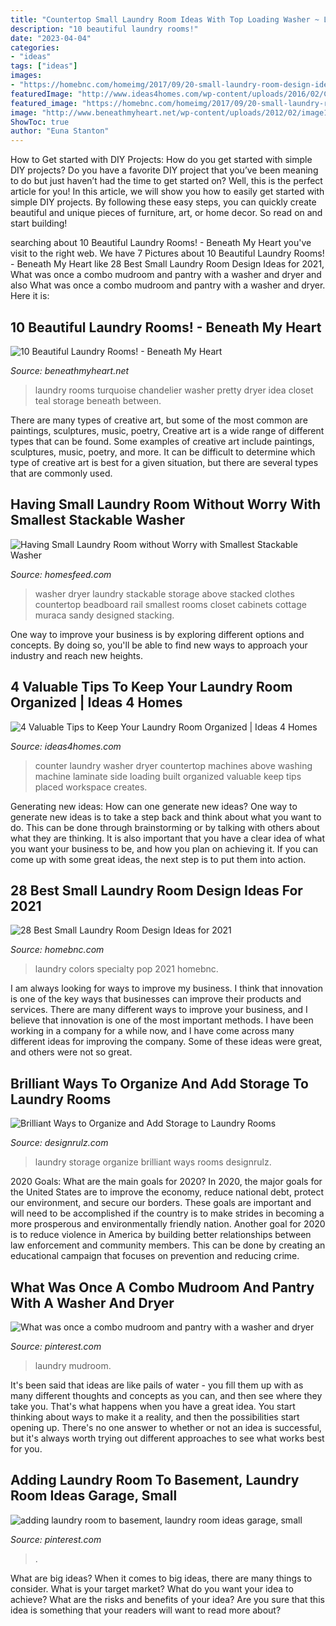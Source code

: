 ```yaml
---
title: "Countertop Small Laundry Room Ideas With Top Loading Washer ~ Laundry Colors Specialty Pop 2021 Homebnc"
description: "10 beautiful laundry rooms!"
date: "2023-04-04"
categories:
- "ideas"
tags: ["ideas"]
images:
- "https://homebnc.com/homeimg/2017/09/20-small-laundry-room-design-ideas-homebnc.jpg"
featuredImage: "http://www.ideas4homes.com/wp-content/uploads/2016/02/Countertop-Above-Washer.jpg"
featured_image: "https://homebnc.com/homeimg/2017/09/20-small-laundry-room-design-ideas-homebnc.jpg"
image: "http://www.beneathmyheart.net/wp-content/uploads/2012/02/image142.png"
ShowToc: true
author: "Euna Stanton"
---
```



How to Get started with DIY Projects: How do you get started with simple DIY projects?
Do you have a favorite DIY project that you’ve been meaning to do but just haven’t had the time to get started on? Well, this is the perfect article for you! In this article, we will show you how to easily get started with simple DIY projects. By following these easy steps, you can quickly create beautiful and unique pieces of furniture, art, or home decor. So read on and start building!

	

		
searching about 10 Beautiful Laundry Rooms! - Beneath My Heart you've visit to the right web. We have 7 Pictures about 10 Beautiful Laundry Rooms! - Beneath My Heart like 28 Best Small Laundry Room Design Ideas for 2021, What was once a combo mudroom and pantry with a washer and dryer and also What was once a combo mudroom and pantry with a washer and dryer. Here it is:
		
    
## 10 Beautiful Laundry Rooms! - Beneath My Heart

<img loading=lazy src="http://www.beneathmyheart.net/wp-content/uploads/2012/02/image142.png" onerror="this.onerror=null;this.src='https://tse2.mm.bing.net/th?id=OIP.EhbIu_0UDr4iItFVwngupwHaLF&amp;pid=15.1';" alt="10 Beautiful Laundry Rooms! - Beneath My Heart">

_Source: beneathmyheart.net_

>laundry rooms turquoise chandelier washer pretty dryer idea closet teal storage beneath between. 

	

There are many types of creative art, but some of the most common are paintings, sculptures, music, poetry,
Creative art is a wide range of different types that can be found. Some examples of creative art include paintings, sculptures, music, poetry, and more. It can be difficult to determine which type of creative art is best for a given situation, but there are several types that are commonly used.

    
## Having Small Laundry Room Without Worry With Smallest Stackable Washer

<img loading=lazy src="https://homesfeed.com/wp-content/uploads/2015/08/vintage-white-laundry-room-idea-with-open-closet-and-hangers-and-storage-and-white-smallest-stackable-washer-dryer.jpg" onerror="this.onerror=null;this.src='https://tse3.mm.bing.net/th?id=OIP.HOGoMCd1Qk84RbOS-TtVuQHaLH&amp;pid=15.1';" alt="Having Small Laundry Room without Worry with Smallest Stackable Washer">

_Source: homesfeed.com_

>washer dryer laundry stackable storage above stacked clothes countertop beadboard rail smallest rooms closet cabinets cottage muraca sandy designed stacking. 

	

One way to improve your business is by exploring different options and concepts. By doing so, you'll be able to find new ways to approach your industry and reach new heights.

    
## 4 Valuable Tips To Keep Your Laundry Room Organized | Ideas 4 Homes

<img loading=lazy src="http://www.ideas4homes.com/wp-content/uploads/2016/02/Countertop-Above-Washer.jpg" onerror="this.onerror=null;this.src='https://tse4.mm.bing.net/th?id=OIP.3IUd75GnFx6ZgezpN5zYNgHaE7&amp;pid=15.1';" alt="4 Valuable Tips to Keep Your Laundry Room Organized | Ideas 4 Homes">

_Source: ideas4homes.com_

>counter laundry washer dryer countertop machines above washing machine laminate side loading built organized valuable keep tips placed workspace creates. 

	

Generating new ideas: How can one generate new ideas?
One way to generate new ideas is to take a step back and think about what you want to do. This can be done through brainstorming or by talking with others about what they are thinking. It is also important that you have a clear idea of what you want your business to be, and how you plan on achieving it. If you can come up with some great ideas, the next step is to put them into action.

    
## 28 Best Small Laundry Room Design Ideas For 2021

<img loading=lazy src="https://homebnc.com/homeimg/2017/09/20-small-laundry-room-design-ideas-homebnc.jpg" onerror="this.onerror=null;this.src='https://tse3.mm.bing.net/th?id=OIP.7jT32HupnemVxNxCYS9SdQHaJ4&amp;pid=15.1';" alt="28 Best Small Laundry Room Design Ideas for 2021">

_Source: homebnc.com_

>laundry colors specialty pop 2021 homebnc. 

	

I am always looking for ways to improve my business. I think that innovation is one of the key ways that businesses can improve their products and services. There are many different ways to improve your business, and I believe that innovation is one of the most important methods. I have been working in a company for a while now, and I have come across many different ideas for improving the company. Some of these ideas were great, and others were not so great.

    
## Brilliant Ways To Organize And Add Storage To Laundry Rooms

<img loading=lazy src="http://cdn.designrulz.com/wp-content/uploads/2015/09/Laundry-Room-Storage-Ideas-designrulz-4.jpg" onerror="this.onerror=null;this.src='https://tse2.mm.bing.net/th?id=OIP.dX75G_QRVOyNYvDdMA2gRwHaHa&amp;pid=15.1';" alt="Brilliant Ways to Organize and Add Storage to Laundry Rooms">

_Source: designrulz.com_

>laundry storage organize brilliant ways rooms designrulz. 

	

2020 Goals: What are the main goals for 2020?
In 2020, the major goals for the United States are to improve the economy, reduce national debt, protect our environment, and secure our borders. These goals are important and will need to be accomplished if the country is to make strides in becoming a more prosperous and environmentally friendly nation. Another goal for 2020 is to reduce violence in America by building better relationships between law enforcement and community members. This can be done by creating an educational campaign that focuses on prevention and reducing crime.

    
## What Was Once A Combo Mudroom And Pantry With A Washer And Dryer

<img loading=lazy src="https://i.pinimg.com/736x/37/b0/ea/37b0ead823b20fb0766756b95a743b41.jpg" onerror="this.onerror=null;this.src='https://tse2.mm.bing.net/th?id=OIP.29RfoOC5fM51DOASBdaTNwHaLI&amp;pid=15.1';" alt="What was once a combo mudroom and pantry with a washer and dryer">

_Source: pinterest.com_

>laundry mudroom. 

	

It's been said that ideas are like pails of water - you fill them up with as many different thoughts and concepts as you can, and then see where they take you. That's what happens when you have a great idea. You start thinking about ways to make it a reality, and then the possibilities start opening up. There's no one answer to whether or not an idea is successful, but it's always worth trying out different approaches to see what works best for you.

    
## Adding Laundry Room To Basement, Laundry Room Ideas Garage, Small

<img loading=lazy src="https://i.pinimg.com/736x/44/f3/d5/44f3d572e04c95fd13f57a37b04c1d01.jpg" onerror="this.onerror=null;this.src='https://tse2.mm.bing.net/th?id=OIP.mKlxgF0MUPdCi_7b8T6lEQHaLH&amp;pid=15.1';" alt="adding laundry room to basement, laundry room ideas garage, small">

_Source: pinterest.com_

>. 

	

What are big ideas?
When it comes to big ideas, there are many things to consider. What is your target market? What do you want your idea to achieve? What are the risks and benefits of your idea? Are you sure that this idea is something that your readers will want to read more about?

